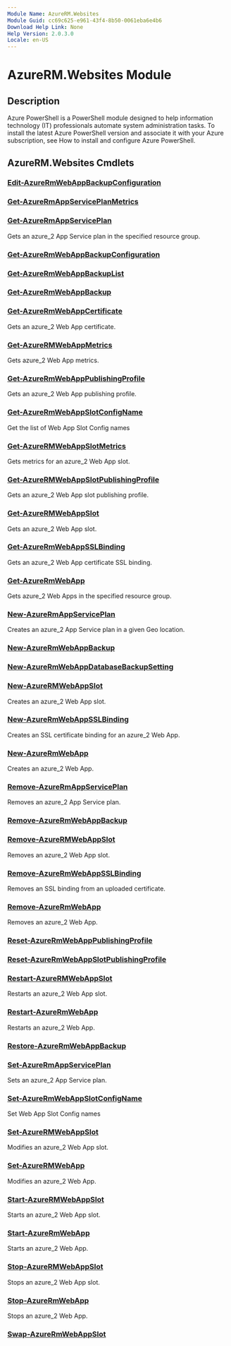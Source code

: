 ```yaml
---
Module Name: AzureRM.Websites
Module Guid: cc69c625-e961-43f4-8b50-0061eba6e4b6
Download Help Link: None
Help Version: 2.0.3.0
Locale: en-US
---
```


# AzureRM.Websites Module
## Description
Azure PowerShell is a PowerShell module designed to help information technology (IT) professionals automate system administration tasks. To install the latest Azure PowerShell version and associate it with your Azure subscription, see How to install and configure Azure PowerShell.

## AzureRM.Websites Cmdlets
### [Edit-AzureRmWebAppBackupConfiguration](./Edit-AzureRmWebAppBackupConfiguration.md)



### [Get-AzureRmAppServicePlanMetrics](./Get-AzureRmAppServicePlanMetrics.md)



### [Get-AzureRmAppServicePlan](./Get-AzureRmAppServicePlan.md)
Gets an azure_2 App Service plan in the specified resource group.


### [Get-AzureRmWebAppBackupConfiguration](./Get-AzureRmWebAppBackupConfiguration.md)



### [Get-AzureRmWebAppBackupList](./Get-AzureRmWebAppBackupList.md)



### [Get-AzureRmWebAppBackup](./Get-AzureRmWebAppBackup.md)



### [Get-AzureRmWebAppCertificate](./Get-AzureRmWebAppCertificate.md)
Gets an azure_2 Web App certificate.


### [Get-AzureRMWebAppMetrics](./Get-AzureRMWebAppMetrics.md)
Gets azure_2 Web App metrics.


### [Get-AzureRmWebAppPublishingProfile](./Get-AzureRmWebAppPublishingProfile.md)
Gets an azure_2 Web App publishing profile.


### [Get-AzureRmWebAppSlotConfigName](./Get-AzureRmWebAppSlotConfigName.md)
Get the list of Web App Slot Config names


### [Get-AzureRMWebAppSlotMetrics](./Get-AzureRMWebAppSlotMetrics.md)
Gets metrics for an azure_2 Web App slot.


### [Get-AzureRMWebAppSlotPublishingProfile](./Get-AzureRMWebAppSlotPublishingProfile.md)
Gets an azure_2 Web App slot publishing profile.


### [Get-AzureRMWebAppSlot](./Get-AzureRMWebAppSlot.md)
Gets an azure_2 Web App slot.


### [Get-AzureRmWebAppSSLBinding](./Get-AzureRmWebAppSSLBinding.md)
Gets an azure_2 Web App certificate SSL binding.


### [Get-AzureRmWebApp](./Get-AzureRmWebApp.md)
Gets azure_2 Web Apps in the specified resource group.


### [New-AzureRmAppServicePlan](./New-AzureRmAppServicePlan.md)
Creates an azure_2 App Service plan in a given Geo location.


### [New-AzureRmWebAppBackup](./New-AzureRmWebAppBackup.md)



### [New-AzureRmWebAppDatabaseBackupSetting](./New-AzureRmWebAppDatabaseBackupSetting.md)



### [New-AzureRMWebAppSlot](./New-AzureRMWebAppSlot.md)
Creates an azure_2 Web App slot.


### [New-AzureRmWebAppSSLBinding](./New-AzureRmWebAppSSLBinding.md)
Creates an SSL certificate binding for an azure_2 Web App.


### [New-AzureRmWebApp](./New-AzureRmWebApp.md)
Creates an azure_2 Web App.


### [Remove-AzureRmAppServicePlan](./Remove-AzureRmAppServicePlan.md)
Removes an azure_2 App Service plan.


### [Remove-AzureRmWebAppBackup](./Remove-AzureRmWebAppBackup.md)



### [Remove-AzureRMWebAppSlot](./Remove-AzureRMWebAppSlot.md)
Removes an azure_2 Web App slot.


### [Remove-AzureRmWebAppSSLBinding](./Remove-AzureRmWebAppSSLBinding.md)
Removes an SSL binding from an uploaded certificate.


### [Remove-AzureRmWebApp](./Remove-AzureRmWebApp.md)
Removes an azure_2 Web App.


### [Reset-AzureRmWebAppPublishingProfile](./Reset-AzureRmWebAppPublishingProfile.md)



### [Reset-AzureRmWebAppSlotPublishingProfile](./Reset-AzureRmWebAppSlotPublishingProfile.md)



### [Restart-AzureRMWebAppSlot](./Restart-AzureRMWebAppSlot.md)
Restarts an azure_2 Web App slot.


### [Restart-AzureRmWebApp](./Restart-AzureRmWebApp.md)
Restarts an azure_2 Web App.


### [Restore-AzureRmWebAppBackup](./Restore-AzureRmWebAppBackup.md)



### [Set-AzureRmAppServicePlan](./Set-AzureRmAppServicePlan.md)
Sets an azure_2 App Service plan.


### [Set-AzureRmWebAppSlotConfigName](./Set-AzureRmWebAppSlotConfigName.md)
Set Web App Slot Config names


### [Set-AzureRMWebAppSlot](./Set-AzureRMWebAppSlot.md)
Modifies an azure_2 Web App slot.


### [Set-AzureRMWebApp](./Set-AzureRMWebApp.md)
Modifies an azure_2 Web App.


### [Start-AzureRMWebAppSlot](./Start-AzureRMWebAppSlot.md)
Starts an azure_2 Web App slot.


### [Start-AzureRmWebApp](./Start-AzureRmWebApp.md)
Starts an azure_2 Web App.


### [Stop-AzureRMWebAppSlot](./Stop-AzureRMWebAppSlot.md)
Stops an azure_2 Web App slot.


### [Stop-AzureRmWebApp](./Stop-AzureRmWebApp.md)
Stops an azure_2 Web App.


### [Swap-AzureRmWebAppSlot](./Swap-AzureRmWebAppSlot.md)




